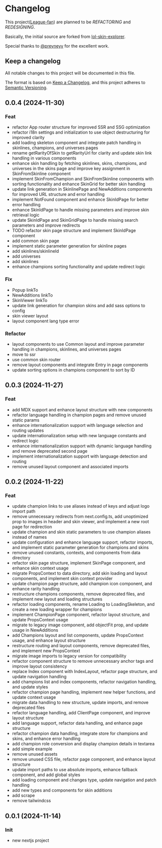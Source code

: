 # Changelog

This project([League-fan](https://github.com/league-fan/league-fan.github.io)) are planned to be _REFACTORING_ and _REDESIGNING_.

Basically, the initial source are forked from [lol-skin-explorer](https://github.com/preyneyv/lol-skin-explorer).

Special thanks to [@preyneyv](https://github.com/preyneyv) for the excellent work.

## Keep a changelog

All notable changes to this project will be documented in this file.

The format is based on [Keep a Changelog](https://keepachangelog.com/en/1.1.0/),
and this project adheres to [Semantic Versioning](https://semver.org/spec/v2.0.0.html).

## 0.0.4 (2024-11-30)

### Feat

- refactor App router structure for improved SSR and SSG optimization
- refactor i18n settings and initialization to use object destructuring for improved clarity
- add loading skeleton component and integrate patch handling in skinlines, champions, and universes pages
- rename getRarityOfSkin to getRarityUrl for clarity and update skin link handling in various components
- enhance skin handling by fetching skinlines, skins, champions, and universes in the skins page and improve key assignment in SkinFromSkinline component
- implement SkinFromChampion and SkinFromSkinline components with sorting functionality and enhance SkinGrid for better skin handling
- update link generation in SkinlinePage and NewAdditions components for improved URL structure and error handling
- implement NotFound component and enhance SkinIdPage for better error handling
- enhance SkinIdPage to handle missing parameters and improve skin retrieval logic
- update SkinIdPage and SkinGridPage to handle missing search parameters and improve redirects
- TODO refactor skin page structure and implement SkinIdPage component
- add common skin page
- implement static parameter generation for skinline pages
- add skinlines/skinlineId
- add universes
- add skinlines
- enhance champions sorting functionality and update redirect logic

### Fix

- Popup linkTo
- NewAdditions linkTo
- SkinViewer linkTo
- update link generation for champion skins and add sass options to config
- skin viewer layout
- layout component lang type error

### Refactor

- layout components to use Common layout and improve parameter handling in champions, skinlines, and universes pages
- move to ssr
- use common skin router
- remove layout components and integrate Entry in page components
- update sorting options in champions component to sort by ID

## 0.0.3 (2024-11-27)

### Feat

- add MDX support and enhance layout structure with new components
- refactor language handling in champion pages and remove unused static params
- enhance internationalization support with language selection and routing updates
- update internationalization setup with new language constants and redirect logic
- enhance internationalization support with dynamic language handling and remove deprecated second page
- implement internationalization support with language detection and routing
- remove unused layout component and associated imports

## 0.0.2 (2024-11-22)

### Feat

- update champion links to use aliases instead of keys and adjust logo import path
- remove unnecessary redirects from next.config.ts, add unoptimized prop to images in header and skin viewer, and implement a new root page for redirection
- update champion and skin static parameters to use champion aliases instead of names
- update configuration and enhance language support, refactor imports, and implement static parameter generation for champions and skins
- remove unused constants, contexts, and components from data directory
- refactor skin page structure, implement SkinPage component, and enhance skin context usage
- migrate PropsContext to data directory, add skin loading and layout components, and implement skin context provider
- update champion page structure, add champion icon component, and enhance rarity handling
- restructure champions components, remove deprecated files, and implement new layout and loading structures
- refactor loading components, rename Loading to LoadingSkeleton, and create a new loading wrapper for champions
- implement ChampionPage component, refactor layout structure, and update PropsContext usage
- migrate to legacy image component, add objectFit prop, and update usage in NewAdditions
- add Champions layout and list components, update PropsContext usage, and enhance layout structure
- restructure routing and layout components, remove deprecated files, and implement new PropsContext
- migrate image imports to legacy version for compatibility
- refactor component structure to remove unnecessary anchor tags and improve layout consistency
- replace Index component with IndexLayout, refactor page structure, and update navigation handling
- add champions list and index components, refactor navigation handling, and update styles
- refactor champion page handling, implement new helper functions, and update context usage
- migrate data handling to new structure, update imports, and remove deprecated files
- refactor language handling, add ClientPage component, and improve layout structure
- add language support, refactor data handling, and enhance page structure
- refactor champion data handling, integrate store for champions and skins, and enhance error handling
- add champion role conversion and display champion details in textarea
- add simple example
- remove unused assets
- remove unused CSS file, refactor page component, and enhance layout structure
- update import paths to use absolute imports, enhance fallback component, and add global styles
- add loading component and changes type, update navigation and patch handling
- add new types and components for skin additions
- add scrape
- remove tailwindcss

## 0.0.1 (2024-11-14)

### Init

- new nextjs project
